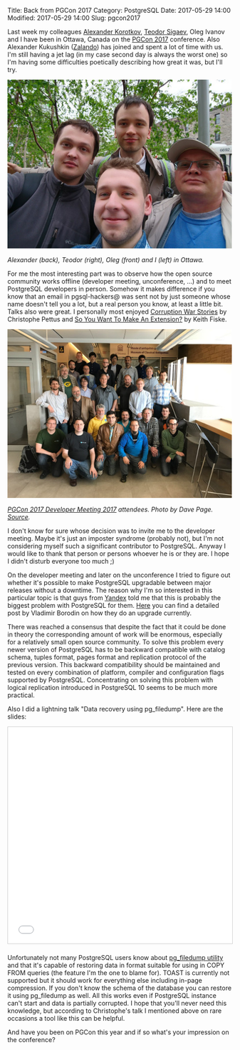 Title: Back from PGCon 2017
Category: PostgreSQL
Date: 2017-05-29 14:00
Modified: 2017-05-29 14:00
Slug: pgcon2017

Last week my colleagues [Alexander Korotkov][ak], [Teodor Sigaev][ts], Oleg
Ivanov and I have been in Ottawa, Canada on the [PGCon 2017][pgcon] conference.
Also Alexander Kukushkin ([Zalando][zl]) has joined and spent a lot of time
with us. I'm still having a jet lag (in my case second day is always the worst
one) so I'm having some difficulties poetically describing how great it was,
but I'll try.

![Canada 2017](/static/2017/canada2017.jpg)

_Alexander (back), Teodor (right), Oleg (front) and I (left) in Ottawa._

For me the most interesting part was to observe how the open source community
works offline (developer meeting, unconference, ...) and to meet PostgreSQL
developers in person. Somehow it makes difference if you know that an email in
pgsql-hackers@ was sent not by just someone whose name doesn't tell you a lot,
but a real person you know, at least a little bit. Talks also were great.  I
personally most enjoyed [Corruption War Stories][cws] by Christophe Pettus and
[So You Want To Make An Extension?][ext] by Keith Fiske.

![PostgreSQL Dev Meeting 2017](/static/2017/devmeeting2017.jpg)

_[PGCon 2017 Developer Meeting 2017][dm] attendees. Photo by Dave Page.
[Source][src]._

I don't know for sure whose decision was to invite me to the developer meeting.
Maybe it's just an imposter syndrome (probably not), but I'm not considering
myself such a significant contributor to PostgreSQL. Anyway I would like to
thank that person or persons whoever he is or they are. I hope I didn't disturb
everyone too much ;)

On the developer meeting and later on the unconference I tried to figure out
whether it's possible to make PostgreSQL upgradable between major releases
without a downtime. The reason why I'm so interested in this particular topic is
that guys from [Yandex][ya] told me that this is probably the biggest problem
with PostgreSQL for them. [Here][upg] you can find a detailed post by Vladimir
Borodin on how they do an upgrade currently.

There was reached a consensus that despite the fact that it could be done in
theory the corresponding amount of work will be enormous, especially for a
relatively small open source community. To solve this problem every newer
version of PostgreSQL has to be backward compatible with catalog schema, tuples
format, pages format and replication protocol of the previous version. This
backward compatibility should be maintained and tested on every combination of
platform, compiler and configuration flags supported by PostgreSQL.
Concentrating on solving this problem with logical replication introduced in
PostgreSQL 10 seems to be much more practical.

Also I did a lightning talk "Data recovery using pg\_filedump". Here are the
slides:

<iframe src="//www.slideshare.net/slideshow/embed_code/key/mJ9av8zXwUlWwD" width="595" height="485" frameborder="0" marginwidth="0" marginheight="0" scrolling="no" style="border:1px solid #CCC; border-width:1px; margin-bottom:5px; max-width: 100%;" allowfullscreen> </iframe>

Unfortunately not many PostgreSQL users know about [pg\_filedump utility][fd]
and that it's capable of restoring data in format suitable for using in COPY FROM
queries (the feature I'm the one to blame for). TOAST is currently not supported
but it should work for everything else including in-page compression. If you
don't know the schema of the database you can restore it using pg\_filedump as
well. All this works even if PostgreSQL instance can't start and data is
partially corrupted. I hope that you'll never need this knowledge, but according
to Christophe's talk I mentioned above on rare occasions a tool like this can be
helpful.

And have you been on PGCon this year and if so what's your impression on the
conference?

[ak]: http://akorotkov.github.io/
[ts]: http://sigaev.ru/
[zl]: http://www.zalando.com/
[dm]: https://wiki.postgresql.org/wiki/PgCon_2017_Developer_Meeting
[src]: https://www.facebook.com/groups/postgresql/permalink/601049913425093/
[cws]: http://www.pgcon.org/2017/schedule/events/1048.en.html
[ext]: http://www.pgcon.org/2017/schedule/events/1037.en.html
[pgcon]: http://www.pgcon.org/2017/
[ya]: https://yandex.com/company/
[upg]: https://simply.name/upgrading-postgres-to-9.4.html
[fd]: https://git.postgresql.org/gitweb/?p=pg_filedump.git;a=summary
